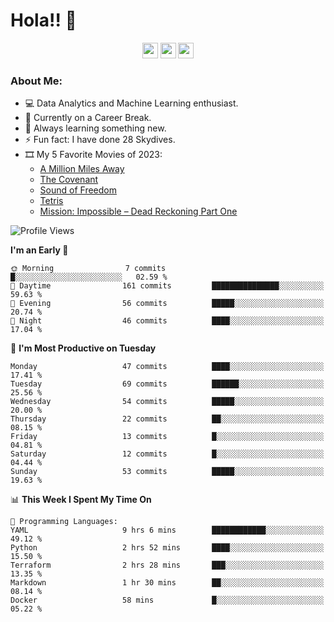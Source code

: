 # Hola!! 👋

<p align="center">
<a href="https://www.linkedin.com/in/salujaamandeep"><img src="https://img.shields.io/badge/linkedin-%230077B5.svg?&style=for-the-badge&logo=linkedin&logoColor=white" height=25></a>
<a href="https://www.twitter.com/salujaamandeep"><img src="https://img.shields.io/badge/twitter-%231DA1F2.svg?&style=for-the-badge&logo=twitter&logoColor=white" height=25></a>
<a href="https://medium.com/@saluja.amandeep"><img src="https://img.shields.io/badge/medium-%2312100E.svg?&style=for-the-badge&logo=medium&logoColor=white" height=25></a></p>

### About Me:

- 💻 Data Analytics and Machine Learning enthusiast.
- 🌱 Currently on a Career Break.
- 📖 Always learning something new.
- ⚡ Fun fact: I have done 28 Skydives.
- 🎞️ My 5 Favorite Movies of 2023:
  - [A Million Miles Away](https://www.imdb.com/title/tt21940010/)
  - [The Covenant](https://www.imdb.com/title/tt4873118/)
  - [Sound of Freedom](https://www.imdb.com/title/tt7599146/)
  - [Tetris](https://www.imdb.com/title/tt12758060/)
  - [Mission: Impossible – Dead Reckoning Part One](https://www.imdb.com/title/tt9603212/)

<!--START_SECTION:waka-->
![Profile Views](http://img.shields.io/badge/Profile%20Views-151-blue)

**I'm an Early 🐤** 

```text
🌞 Morning                7 commits           █░░░░░░░░░░░░░░░░░░░░░░░░   02.59 % 
🌆 Daytime                161 commits         ███████████████░░░░░░░░░░   59.63 % 
🌃 Evening                56 commits          █████░░░░░░░░░░░░░░░░░░░░   20.74 % 
🌙 Night                  46 commits          ████░░░░░░░░░░░░░░░░░░░░░   17.04 % 
```
📅 **I'm Most Productive on Tuesday** 

```text
Monday                   47 commits          ████░░░░░░░░░░░░░░░░░░░░░   17.41 % 
Tuesday                  69 commits          ██████░░░░░░░░░░░░░░░░░░░   25.56 % 
Wednesday                54 commits          █████░░░░░░░░░░░░░░░░░░░░   20.00 % 
Thursday                 22 commits          ██░░░░░░░░░░░░░░░░░░░░░░░   08.15 % 
Friday                   13 commits          █░░░░░░░░░░░░░░░░░░░░░░░░   04.81 % 
Saturday                 12 commits          █░░░░░░░░░░░░░░░░░░░░░░░░   04.44 % 
Sunday                   53 commits          █████░░░░░░░░░░░░░░░░░░░░   19.63 % 
```


📊 **This Week I Spent My Time On** 

```text
💬 Programming Languages: 
YAML                     9 hrs 6 mins        ████████████░░░░░░░░░░░░░   49.12 % 
Python                   2 hrs 52 mins       ████░░░░░░░░░░░░░░░░░░░░░   15.50 % 
Terraform                2 hrs 28 mins       ███░░░░░░░░░░░░░░░░░░░░░░   13.35 % 
Markdown                 1 hr 30 mins        ██░░░░░░░░░░░░░░░░░░░░░░░   08.14 % 
Docker                   58 mins             █░░░░░░░░░░░░░░░░░░░░░░░░   05.22 % 
```


<!--END_SECTION:waka-->
